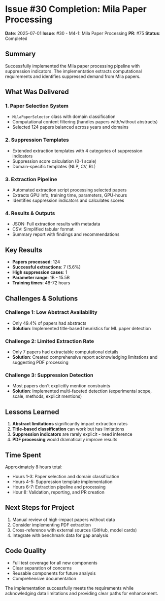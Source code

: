 # Issue #30 Completion: Mila Paper Processing

**Date**: 2025-07-01
**Issue**: #30 - M4-1: Mila Paper Processing
**PR**: #75
**Status**: Completed

## Summary

Successfully implemented the Mila paper processing pipeline with suppression indicators. The implementation extracts computational requirements and identifies suppressed demand from Mila papers.

## What Was Delivered

### 1. Paper Selection System
- `MilaPaperSelector` class with domain classification
- Computational content filtering (handles papers with/without abstracts)
- Selected 124 papers balanced across years and domains

### 2. Suppression Templates
- Extended extraction templates with 4 categories of suppression indicators
- Suppression score calculation (0-1 scale)
- Domain-specific templates (NLP, CV, RL)

### 3. Extraction Pipeline
- Automated extraction script processing selected papers
- Extracts GPU info, training time, parameters, GPU-hours
- Identifies suppression indicators and calculates scores

### 4. Results & Outputs
- JSON: Full extraction results with metadata
- CSV: Simplified tabular format
- Summary report with findings and recommendations

## Key Results

- **Papers processed**: 124
- **Successful extractions**: 7 (5.6%)
- **High suppression cases**: 1
- **Parameter range**: 1B - 15.5B
- **Training times**: 48-72 hours

## Challenges & Solutions

### Challenge 1: Low Abstract Availability
- Only 49.4% of papers had abstracts
- **Solution**: Implemented title-based heuristics for ML paper detection

### Challenge 2: Limited Extraction Rate
- Only 7 papers had extractable computational details
- **Solution**: Created comprehensive report acknowledging limitations and suggesting PDF processing

### Challenge 3: Suppression Detection
- Most papers don't explicitly mention constraints
- **Solution**: Implemented multi-faceted detection (experimental scope, scale, methods, explicit mentions)

## Lessons Learned

1. **Abstract limitations** significantly impact extraction rates
2. **Title-based classification** can work but has limitations
3. **Suppression indicators** are rarely explicit - need inference
4. **PDF processing** would dramatically improve results

## Time Spent

Approximately 8 hours total:
- Hours 1-3: Paper selection and domain classification
- Hours 4-5: Suppression template implementation
- Hours 6-7: Extraction pipeline and processing
- Hour 8: Validation, reporting, and PR creation

## Next Steps for Project

1. Manual review of high-impact papers without data
2. Consider implementing PDF extraction
3. Cross-reference with external sources (GitHub, model cards)
4. Integrate with benchmark data for gap analysis

## Code Quality

- Full test coverage for all new components
- Clear separation of concerns
- Reusable components for future analysis
- Comprehensive documentation

The implementation successfully meets the requirements while acknowledging data limitations and providing clear paths for enhancement.
